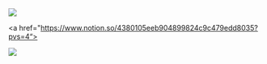  <a href="mailto:sjy06238@naver.com">
   <img src="https://img.shields.io/badge/Gmail-d14836?style=flat-square&logo=Gmail&logoColor=white&link=leegm1798@naver.com"/>
</a>

<a href="https://www.notion.so/4380105eeb904899824c9c479edd8035?pvs=4“>



<img src="https://img.shields.io/badge/Notion-E4405F?style=flat-square&logo=Notion&logoColor=white&link=https://www.notion.so/4380105eeb904899824c9c479edd8035?pvs=4"/></a>





